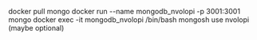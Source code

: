 docker pull mongo
docker run --name mongodb_nvolopi -p 3001:3001 mongo
docker exec -it mongodb_nvolopi /bin/bash
mongosh
use nvolopi (maybe optional)